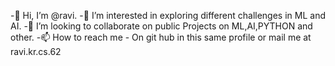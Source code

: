 -👋 Hi, I’m @ravi.
-👀 I’m interested in exploring different challenges in ML and AI.
-💞️ I’m looking to collaborate on public Projects on ML,AI,PYTHON and other.
-📫 How to reach me - On git hub in this same profile or mail me at ravi.kr.cs.62

<!---
ravi-hash/ravi-hash is a ✨ special ✨ repository because its `README.md` (this file) appears on your GitHub profile.
You can click the Preview link to take a look at your changes.
--->
